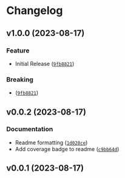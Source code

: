 # Changelog

<!--next-version-placeholder-->

## v1.0.0 (2023-08-17)

### Feature

* Initial Release ([`9fb8821`](https://github.com/Vizgen/vpt-plugin-cellpose/commit/9fb88210d708ff5606cd7cf330834a83b6eb475b))

### Breaking

*  ([`9fb8821`](https://github.com/Vizgen/vpt-plugin-cellpose/commit/9fb88210d708ff5606cd7cf330834a83b6eb475b))

## v0.0.2 (2023-08-17)

### Documentation

* Readme formatting ([`1d028ce`](https://github.com/Vizgen/vpt-plugin-cellpose/commit/1d028ce40af6c08225c63f37192abe49db134319))
* Add coverage badge to readme ([`c9bb64d`](https://github.com/Vizgen/vpt-plugin-cellpose/commit/c9bb64db371201c65d6108d7c33360c838a547cf))

## v0.0.1 (2023-08-17)


